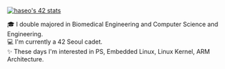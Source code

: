 [![haseo's 42 stats](https://badge42.herokuapp.com/api/stats/haseo)](https://github.com/JaeSeoKim/badge42)

🎓 I double majored in Biomedical Engineering and Computer Science and Engineering.   
💻 I'm currently a 42 Seoul cadet.   
✨ These days I'm interested in PS, Embedded Linux, Linux Kernel, ARM Architecture.
